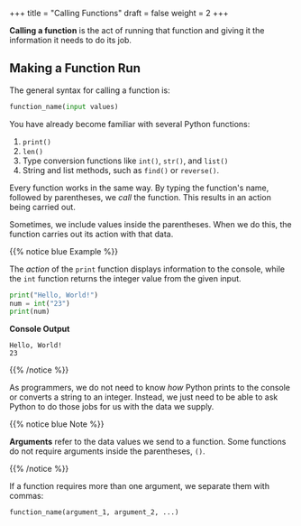 +++
title = "Calling Functions"
draft = false
weight = 2
+++

**Calling a function** is the act of running that function and giving it the
information it needs to do its job.

## Making a Function Run

The general syntax for calling a function is:

```python
function_name(input values)
```

You have already become familiar with several Python functions:

1. `print()`
1. `len()`
1. Type conversion functions like `int()`, `str()`, and `list()`
1. String and list methods, such as `find()` or `reverse()`.

Every function works in the same way. By typing the function's name, followed by
parentheses, we *call* the function. This results in an action being carried
out.

Sometimes, we include values inside the parentheses. When we do this, the
function carries out its action with that data.

{{% notice blue Example %}}

The *action* of the `print` function displays information to the console,
while the `int` function returns the integer value from the given input.

```python {linenos=table}
print("Hello, World!")
num = int("23")
print(num)
```

**Console Output**

```console
Hello, World!
23
```

{{% /notice %}}

As programmers, we do not need to know *how* Python prints to the console or
converts a string to an integer. Instead, we just need to be able to ask Python
to do those jobs for us with the data we supply.

{{% notice blue Note %}}

**Arguments** refer to the data values we send to a function. Some functions
do not require arguments inside the parentheses, `()`.

{{% /notice %}}

If a function requires more than one argument, we separate them with commas:

```python
function_name(argument_1, argument_2, ...)
```